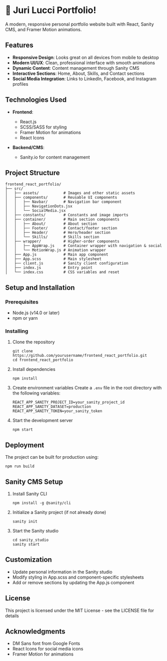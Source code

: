# 🚀 Juri Lucci Portfolio!

A modern, responsive personal portfolio website built with React, Sanity CMS, and Framer Motion animations.

## Features

- **Responsive Design**: Looks great on all devices from mobile to desktop
- **Modern UI/UX**: Clean, professional interface with smooth animations
- **Dynamic Content**: Content management through Sanity CMS
- **Interactive Sections**: Home, About, Skills, and Contact sections
- **Social Media Integration**: Links to LinkedIn, Facebook, and Instagram profiles

## Technologies Used

- **Frontend**:
  - React.js
  - SCSS/SASS for styling
  - Framer Motion for animations
  - React Icons
  
- **Backend/CMS**:
  - Sanity.io for content management

## Project Structure

```
frontend_react_portfolio/
├── src/
│   ├── assets/           # Images and other static assets
│   ├── components/       # Reusable UI components
│   │   ├── Navbar/       # Navigation bar component
│   │   ├── NavigationDots.jsx
│   │   └── SocialMedia.jsx
│   ├── constants/        # Constants and image imports
│   ├── container/        # Main section components
│   │   ├── About/        # About section
│   │   ├── Footer/       # Contact/footer section
│   │   ├── Header/       # Hero/header section
│   │   └── Skills/       # Skills section
│   ├── wrapper/          # Higher-order components
│   │   ├── AppWrap.js    # Container wrapper with navigation & social
│   │   └── MotionWrap.js # Animation wrapper
│   ├── App.js            # Main app component
│   ├── App.scss          # Main stylesheet
│   ├── client.js         # Sanity client configuration
│   ├── index.js          # Entry point
│   └── index.css         # CSS variables and reset
```

## Setup and Installation

### Prerequisites
- Node.js (v14.0 or later)
- npm or yarn

### Installing
1. Clone the repository
   ```
   git clone https://github.com/yourusername/frontend_react_portfolio.git
   cd frontend_react_portfolio
   ```

2. Install dependencies
   ```
   npm install
   ```

3. Create environment variables
   Create a `.env` file in the root directory with the following variables:
   ```
   REACT_APP_SANITY_PROJECT_ID=your_sanity_project_id
   REACT_APP_SANITY_DATASET=production
   REACT_APP_SANITY_TOKEN=your_sanity_token
   ```

4. Start the development server
   ```
   npm start
   ```

## Deployment

The project can be built for production using:
```
npm run build
```

## Sanity CMS Setup

1. Install Sanity CLI
   ```
   npm install -g @sanity/cli
   ```

2. Initialize a Sanity project (if not already done)
   ```
   sanity init
   ```

3. Start the Sanity studio
   ```
   cd sanity_studio
   sanity start
   ```

## Customization

- Update personal information in the Sanity studio
- Modify styling in App.scss and component-specific stylesheets
- Add or remove sections by updating the App.js component

## License

This project is licensed under the MIT License - see the LICENSE file for details

## Acknowledgments

- DM Sans font from Google Fonts
- React Icons for social media icons
- Framer Motion for animations
